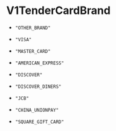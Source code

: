 
# V1TenderCardBrand


* `"OTHER_BRAND"`

* `"VISA"`

* `"MASTER_CARD"`

* `"AMERICAN_EXPRESS"`

* `"DISCOVER"`

* `"DISCOVER_DINERS"`

* `"JCB"`

* `"CHINA_UNIONPAY"`

* `"SQUARE_GIFT_CARD"`



